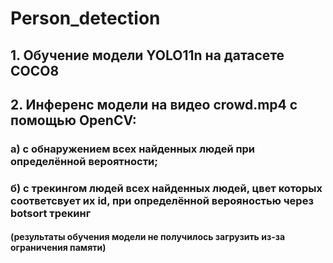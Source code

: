# Person_detection
## 1. Обучение модели YOLO11n на датасете COCO8
## 2. Инференс модели на видео crowd.mp4 с помощью OpenCV:
### а) с обнаружением всех найденных людей при определённой вероятности;
### б) c трекингом людей всех найденных людей, цвет которых соответсвует их id, при определённой верояностью через botsort трекинг
#### (результаты обучения модели не получилось загрузить из-за ограничения памяти)
